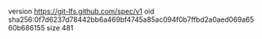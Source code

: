 version https://git-lfs.github.com/spec/v1
oid sha256:0f7d6237d78442bb6a469bf4745a85ac094f0b7ffbd2a0aed069a6560b686155
size 481
